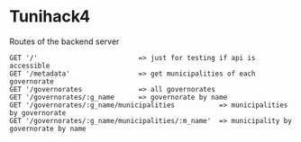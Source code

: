 # Tunihack4

Routes of the backend server

    GET '/'                         => just for testing if api is accessible
    GET '/metadata'                 => get municipalities of each governorate
    GET '/governorates              => all governorates
    GET '/governorates/:g_name      => governorate by name
    GET '/governorates/:g_name/municipalities           => municipalities by governorate
    GET '/governorates/:g_name/municipalities/:m_name'  => municipality by governorate by name
